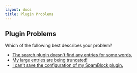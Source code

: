 ```yaml
---
layout: docs
title: Plugin Problems
---
```


## Plugin Problems

Which of the following best describes your problem?

* [The search plugin doesn't find any entries for some words.](/docs/faq/ask-the-expert/mysql-stopwords.html)
* [My large entries are being truncated!](/docs/faq/ask-the-expert/form-truncation.html)
* [I can't save the configuration of my SpamBlock plugin.](/docs/faq/ask-the-expert/saving-spamblock-configuration.html)
